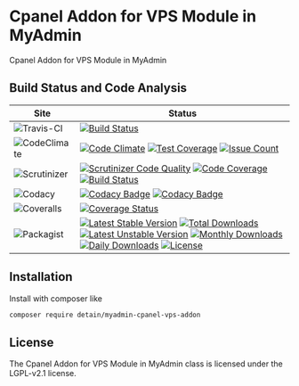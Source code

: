 # Cpanel Addon for VPS Module in MyAdmin

Cpanel Addon for VPS Module in MyAdmin

## Build Status and Code Analysis

Site          | Status
--------------|---------------------------
![Travis-CI](http://i.is.cc/storage/GYd75qN.png "Travis-CI")     | [![Build Status](https://travis-ci.org/detain/myadmin-cpanel-vps-addon.svg?branch=master)](https://travis-ci.org/detain/myadmin-cpanel-vps-addon)
![CodeClimate](http://i.is.cc/storage/GYlageh.png "CodeClimate")  | [![Code Climate](https://codeclimate.com/github/detain/myadmin-cpanel-vps-addon/badges/gpa.svg)](https://codeclimate.com/github/detain/myadmin-cpanel-vps-addon) [![Test Coverage](https://codeclimate.com/github/detain/myadmin-cpanel-vps-addon/badges/coverage.svg)](https://codeclimate.com/github/detain/myadmin-cpanel-vps-addon/coverage) [![Issue Count](https://codeclimate.com/github/detain/myadmin-cpanel-vps-addon/badges/issue_count.svg)](https://codeclimate.com/github/detain/myadmin-cpanel-vps-addon)
![Scrutinizer](http://i.is.cc/storage/GYeUnux.png "Scrutinizer")   | [![Scrutinizer Code Quality](https://scrutinizer-ci.com/g/myadmin-plugins/cpanel-vps-addon/badges/quality-score.png?b=master)](https://scrutinizer-ci.com/g/myadmin-plugins/cpanel-vps-addon/?branch=master) [![Code Coverage](https://scrutinizer-ci.com/g/myadmin-plugins/cpanel-vps-addon/badges/coverage.png?b=master)](https://scrutinizer-ci.com/g/myadmin-plugins/cpanel-vps-addon/?branch=master) [![Build Status](https://scrutinizer-ci.com/g/myadmin-plugins/cpanel-vps-addon/badges/build.png?b=master)](https://scrutinizer-ci.com/g/myadmin-plugins/cpanel-vps-addon/build-status/master)
![Codacy](http://i.is.cc/storage/GYi66Cx.png "Codacy")        | [![Codacy Badge](https://api.codacy.com/project/badge/Grade/226251fc068f4fd5b4b4ef9a40011d06)](https://www.codacy.com/app/detain/myadmin-cpanel-vps-addon) [![Codacy Badge](https://api.codacy.com/project/badge/Coverage/25fa74eb74c947bf969602fcfe87e349)](https://www.codacy.com/app/detain/myadmin-cpanel-vps-addon?utm_source=github.com&utm_medium=referral&utm_content=detain/myadmin-cpanel-vps-addon&utm_campaign=Badge_Coverage)
![Coveralls](http://i.is.cc/storage/GYjNSim.png "Coveralls")    | [![Coverage Status](https://coveralls.io/repos/github/detain/db_abstraction/badge.svg?branch=master)](https://coveralls.io/github/detain/myadmin-cpanel-vps-addon?branch=master)
![Packagist](http://i.is.cc/storage/GYacBEX.png "Packagist")     | [![Latest Stable Version](https://poser.pugx.org/detain/myadmin-cpanel-vps-addon/version)](https://packagist.org/packages/detain/myadmin-cpanel-vps-addon) [![Total Downloads](https://poser.pugx.org/detain/myadmin-cpanel-vps-addon/downloads)](https://packagist.org/packages/detain/myadmin-cpanel-vps-addon) [![Latest Unstable Version](https://poser.pugx.org/detain/myadmin-cpanel-vps-addon/v/unstable)](//packagist.org/packages/detain/myadmin-cpanel-vps-addon) [![Monthly Downloads](https://poser.pugx.org/detain/myadmin-cpanel-vps-addon/d/monthly)](https://packagist.org/packages/detain/myadmin-cpanel-vps-addon) [![Daily Downloads](https://poser.pugx.org/detain/myadmin-cpanel-vps-addon/d/daily)](https://packagist.org/packages/detain/myadmin-cpanel-vps-addon) [![License](https://poser.pugx.org/detain/myadmin-cpanel-vps-addon/license)](https://packagist.org/packages/detain/myadmin-cpanel-vps-addon)


## Installation

Install with composer like

```sh
composer require detain/myadmin-cpanel-vps-addon
```

## License

The Cpanel Addon for VPS Module in MyAdmin class is licensed under the LGPL-v2.1 license.

